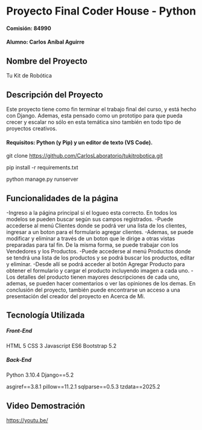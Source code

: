 # Proyecto Final Coder House - Python
#### Comisión: 84990
#### Alumno: Carlos Aníbal Aguirre

## Nombre del Proyecto
Tu Kit de Robótica

## Descripción del Proyecto
Este proyecto tiene como fin terminar el trabajo final del curso, y está hecho con Django.
Ademas, esta pensado como un prototipo para que pueda crecer y escalar no sólo en esta temática
sino también en todo tipo de proyectos creativos.

#### Requisitos: Python (y Pip) y un editor de texto (VS Code).

git clone https://github.com/CarlosLaboratorio/tukitrobotica.git

pip install -r requirements.txt

python manage.py runserver

## Funcionalidades de la página
-Ingreso a la página principal si el logueo esta correcto. En todos los modelos se pueden buscar según sus campos registrados.
-Puede accederse al menú Clientes donde se podrá ver una lista de los clientes, ingresar a un boton para el formulario agregar clientes.
-Ademas, se puede modificar y eliminar a través de un boton que le dirige a otras vistas preparadas para tal fin.
De la misma forma, se puede trabajar con los Vendedores y los Productos.
-Puede accederse al menú Productos donde se tendrá una lista de los productos y se podrá buscar los productos, editar y eliminar.
-Desde allí se podrá acceder al botón Agregar Producto para obtener el formulario y cargar el producto incluyendo imagen a cada uno.
-Los detalles del producto tienen mayores descripciones de cada uno, ademas, se pueden hacer comentarios o ver las opiniones de los demas.
En conclusión del proyecto, también puede encontrarse un acceso a una presentación del creador del proyecto en Acerca de Mi.

## Tecnología Utilizada

##### Front-End
HTML 5
CSS 3
Javascript ES6
Bootstrap 5.2

##### Back-End
Python 3.10.4
Django==5.2

asgiref==3.8.1
pillow==11.2.1
sqlparse==0.5.3
tzdata==2025.2

## Video Demostración
https://youtu.be/